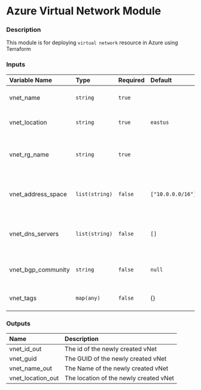 # Azure Virtual Network Module

### Description
This module is for deploying `virtual network` resource in Azure using Terraform

### Inputs
|Variable Name|Type|Required| Default |Description|
|:------|:------|:-----|:-----|:-----|
| vnet_name | `string` | `true` | | virtual network Name
| vnet_location | `string` | `true` | `eastus` | virtual network Location
| vnet_rg_name | `string` | `true` |  | name of the resource group virtual network
| vnet_address_space | `list(string)` | `false` | `["10.0.0.0/16"]` | address space that is used the virtual network
| vnet_dns_servers | `list(string)` | `false` | `[]` | address space that is used the virtual network
| vnet_bgp_community | `string` | `false` | `null` | "BGP community attribute in format <as-number>:<community-value>"
| vnet_tags | `map(any)` | `false` | {} | virtual network Tags


### Outputs
|Name | Description |
|:------|:-----|
| vnet_id_out | The id of the newly created vNet
| vnet_guid | The GUID of the newly created vNet
| vnet_name_out | The Name of the newly created vNet
| vnet_location_out | The location of the newly created vNet